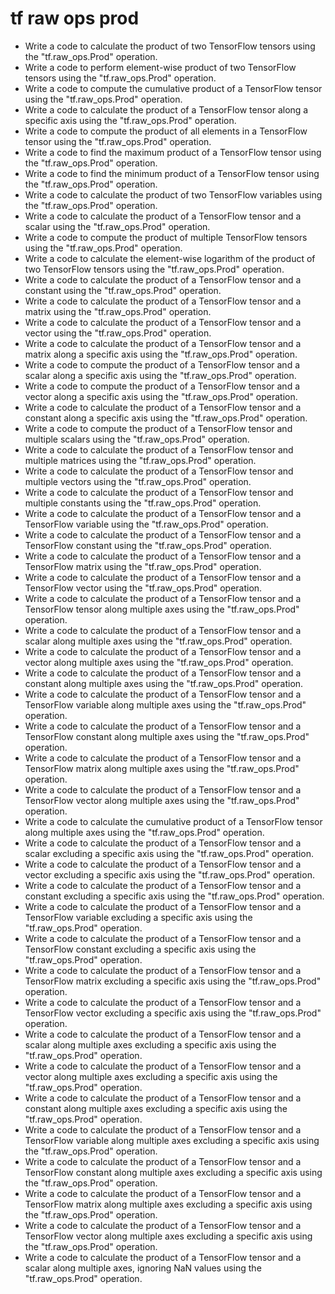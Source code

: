 # tf raw ops prod

- Write a code to calculate the product of two TensorFlow tensors using the "tf.raw_ops.Prod" operation.
- Write a code to perform element-wise product of two TensorFlow tensors using the "tf.raw_ops.Prod" operation.
- Write a code to compute the cumulative product of a TensorFlow tensor using the "tf.raw_ops.Prod" operation.
- Write a code to calculate the product of a TensorFlow tensor along a specific axis using the "tf.raw_ops.Prod" operation.
- Write a code to compute the product of all elements in a TensorFlow tensor using the "tf.raw_ops.Prod" operation.
- Write a code to find the maximum product of a TensorFlow tensor using the "tf.raw_ops.Prod" operation.
- Write a code to find the minimum product of a TensorFlow tensor using the "tf.raw_ops.Prod" operation.
- Write a code to calculate the product of two TensorFlow variables using the "tf.raw_ops.Prod" operation.
- Write a code to calculate the product of a TensorFlow tensor and a scalar using the "tf.raw_ops.Prod" operation.
- Write a code to compute the product of multiple TensorFlow tensors using the "tf.raw_ops.Prod" operation.
- Write a code to calculate the element-wise logarithm of the product of two TensorFlow tensors using the "tf.raw_ops.Prod" operation.
- Write a code to calculate the product of a TensorFlow tensor and a constant using the "tf.raw_ops.Prod" operation.
- Write a code to calculate the product of a TensorFlow tensor and a matrix using the "tf.raw_ops.Prod" operation.
- Write a code to calculate the product of a TensorFlow tensor and a vector using the "tf.raw_ops.Prod" operation.
- Write a code to calculate the product of a TensorFlow tensor and a matrix along a specific axis using the "tf.raw_ops.Prod" operation.
- Write a code to compute the product of a TensorFlow tensor and a scalar along a specific axis using the "tf.raw_ops.Prod" operation.
- Write a code to compute the product of a TensorFlow tensor and a vector along a specific axis using the "tf.raw_ops.Prod" operation.
- Write a code to calculate the product of a TensorFlow tensor and a constant along a specific axis using the "tf.raw_ops.Prod" operation.
- Write a code to compute the product of a TensorFlow tensor and multiple scalars using the "tf.raw_ops.Prod" operation.
- Write a code to calculate the product of a TensorFlow tensor and multiple matrices using the "tf.raw_ops.Prod" operation.
- Write a code to calculate the product of a TensorFlow tensor and multiple vectors using the "tf.raw_ops.Prod" operation.
- Write a code to calculate the product of a TensorFlow tensor and multiple constants using the "tf.raw_ops.Prod" operation.
- Write a code to calculate the product of a TensorFlow tensor and a TensorFlow variable using the "tf.raw_ops.Prod" operation.
- Write a code to calculate the product of a TensorFlow tensor and a TensorFlow constant using the "tf.raw_ops.Prod" operation.
- Write a code to calculate the product of a TensorFlow tensor and a TensorFlow matrix using the "tf.raw_ops.Prod" operation.
- Write a code to calculate the product of a TensorFlow tensor and a TensorFlow vector using the "tf.raw_ops.Prod" operation.
- Write a code to calculate the product of a TensorFlow tensor and a TensorFlow tensor along multiple axes using the "tf.raw_ops.Prod" operation.
- Write a code to calculate the product of a TensorFlow tensor and a scalar along multiple axes using the "tf.raw_ops.Prod" operation.
- Write a code to calculate the product of a TensorFlow tensor and a vector along multiple axes using the "tf.raw_ops.Prod" operation.
- Write a code to calculate the product of a TensorFlow tensor and a constant along multiple axes using the "tf.raw_ops.Prod" operation.
- Write a code to calculate the product of a TensorFlow tensor and a TensorFlow variable along multiple axes using the "tf.raw_ops.Prod" operation.
- Write a code to calculate the product of a TensorFlow tensor and a TensorFlow constant along multiple axes using the "tf.raw_ops.Prod" operation.
- Write a code to calculate the product of a TensorFlow tensor and a TensorFlow matrix along multiple axes using the "tf.raw_ops.Prod" operation.
- Write a code to calculate the product of a TensorFlow tensor and a TensorFlow vector along multiple axes using the "tf.raw_ops.Prod" operation.
- Write a code to calculate the cumulative product of a TensorFlow tensor along multiple axes using the "tf.raw_ops.Prod" operation.
- Write a code to calculate the product of a TensorFlow tensor and a scalar excluding a specific axis using the "tf.raw_ops.Prod" operation.
- Write a code to calculate the product of a TensorFlow tensor and a vector excluding a specific axis using the "tf.raw_ops.Prod" operation.
- Write a code to calculate the product of a TensorFlow tensor and a constant excluding a specific axis using the "tf.raw_ops.Prod" operation.
- Write a code to calculate the product of a TensorFlow tensor and a TensorFlow variable excluding a specific axis using the "tf.raw_ops.Prod" operation.
- Write a code to calculate the product of a TensorFlow tensor and a TensorFlow constant excluding a specific axis using the "tf.raw_ops.Prod" operation.
- Write a code to calculate the product of a TensorFlow tensor and a TensorFlow matrix excluding a specific axis using the "tf.raw_ops.Prod" operation.
- Write a code to calculate the product of a TensorFlow tensor and a TensorFlow vector excluding a specific axis using the "tf.raw_ops.Prod" operation.
- Write a code to calculate the product of a TensorFlow tensor and a scalar along multiple axes excluding a specific axis using the "tf.raw_ops.Prod" operation.
- Write a code to calculate the product of a TensorFlow tensor and a vector along multiple axes excluding a specific axis using the "tf.raw_ops.Prod" operation.
- Write a code to calculate the product of a TensorFlow tensor and a constant along multiple axes excluding a specific axis using the "tf.raw_ops.Prod" operation.
- Write a code to calculate the product of a TensorFlow tensor and a TensorFlow variable along multiple axes excluding a specific axis using the "tf.raw_ops.Prod" operation.
- Write a code to calculate the product of a TensorFlow tensor and a TensorFlow constant along multiple axes excluding a specific axis using the "tf.raw_ops.Prod" operation.
- Write a code to calculate the product of a TensorFlow tensor and a TensorFlow matrix along multiple axes excluding a specific axis using the "tf.raw_ops.Prod" operation.
- Write a code to calculate the product of a TensorFlow tensor and a TensorFlow vector along multiple axes excluding a specific axis using the "tf.raw_ops.Prod" operation.
- Write a code to calculate the product of a TensorFlow tensor and a scalar along multiple axes, ignoring NaN values using the "tf.raw_ops.Prod" operation.